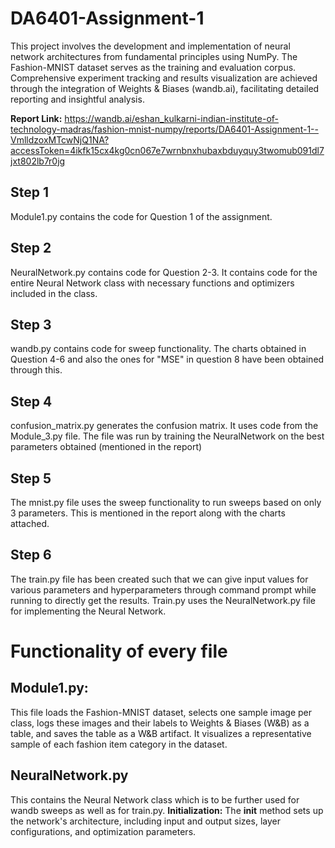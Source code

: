 # DA6401-Assignment-1
This project involves the development and implementation of neural network architectures from fundamental principles using NumPy. The Fashion-MNIST dataset serves as the training and evaluation corpus. Comprehensive experiment tracking and results visualization are achieved through the integration of Weights & Biases (wandb.ai), facilitating detailed reporting and insightful analysis.

**Report Link:** https://wandb.ai/eshan_kulkarni-indian-institute-of-technology-madras/fashion-mnist-numpy/reports/DA6401-Assignment-1--VmlldzoxMTcwNjQ1NA?accessToken=4ikfk15cx4kg0cn067e7wrnbnxhubaxbduyquy3twomub091dl7jxt802lb7r0jg

## Step 1
Module1.py contains the code for Question 1 of the assignment. 

## Step 2
NeuralNetwork.py contains code for Question 2-3. It contains code for the entire Neural Network class with necessary functions and optimizers included in the class.

## Step 3
wandb.py contains code for sweep functionality. The charts obtained in Question 4-6 and also the ones for "MSE" in question 8 have been obtained through this.

## Step 4
confusion_matrix.py generates the confusion matrix. It uses code from the Module_3.py file.
The file was run by training the NeuralNetwork on the best parameters obtained (mentioned in the report)

## Step 5
The mnist.py file uses the sweep functionality to run sweeps based on only 3 parameters. This is mentioned in the report along with the charts attached.

## Step 6
The train.py file has been created such that we can give input values for various parameters and hyperparameters through command prompt while running to directly get the results. Train.py uses the NeuralNetwork.py file for implementing the Neural Network.

# Functionality of every file

## Module1.py:
This file loads the Fashion-MNIST dataset, selects one sample image per class, logs these images and their labels to Weights & Biases (W&B) as a table, and saves the table as a W&B artifact. It visualizes a representative sample of each fashion item category in the dataset.

## NeuralNetwork.py
This contains the Neural Network class which is to be further used for wandb sweeps as well as for train.py. 
**Initialization:** The __init__ method sets up the network's architecture, including input and output sizes, layer configurations, and optimization parameters.
